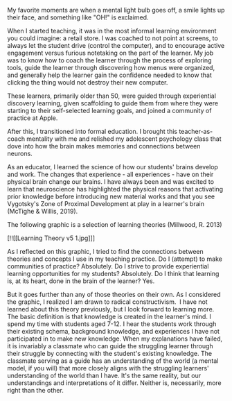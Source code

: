 My favorite moments are when a mental light bulb goes off, a smile lights up their face, and something like "OH!" is exclaimed.

When I started teaching, it was in the most informal learning environment you could imagine: a retail store. I was coached to not point at screens, to always let the student drive (control the computer), and to encourage active engagement versus furious notetaking on the part of the learner. My job was to know how to coach the learner through the process of exploring tools, guide the learner through discovering how menus were organized, and generally help the learner gain the confidence needed to know that clicking the thing would not destroy their new computer.

These learners, primarily older than 50, were guided through experiential discovery learning, given scaffolding to guide them from where they were starting to their self-selected learning goals, and joined a community of practice at Apple.

After this, I transitioned into formal education. I brought this teacher-as-coach mentality with me and relished my adolescent psychology class that dove into how the brain makes memories and connections between neurons.

As an educator, I learned the science of how our students' brains develop and work. The changes that experience - all experiences - have on their physical brain change our brains. I have always been and was excited to learn that neuroscience has highlighted the physical reasons that activating prior knowledge before introducing new material works and that you see Vygotsky's Zone of Proximal Development at play in a learner's brain (McTighe & Willis, 2019).

The following graphic is a selection of learning theories (Millwood, R. 2013)

\[!\![\[Learning Theory v5 1.jpg\]\]\]

As I reflected on this graphic, I tried to find the connections between theories and concepts I use in my teaching practice. Do I (attempt) to make communities of practice? Absolutely. Do I strive to provide experiential learning opportunities for my students? Absolutely. Do I think that learning is, at its heart, done in the brain of the learner? Yes.

But it goes further than any of those theories on their own. As I considered the graphic, I realized I am drawn to radical constructivism.  I have not learned about this theory previously, but I look forward to learning more. The basic definition is that knowledge is created in the learner's mind. I spend my time with students aged 7-12. I hear the students work through their existing schema, background knowledge, and experiences I have not participated in to make new knowledge. When my explanations have failed, it is invariably a classmate who can guide the struggling learner through their struggle by connecting with the student's existing knowledge. The classmate serving as a guide has an understanding of the world (a mental model, if you will) that more closely aligns with the struggling learners' understanding of the world than I have. It's the same reality, but our understandings and interpretations of it differ. Neither is, necessarily, more right than the other.
